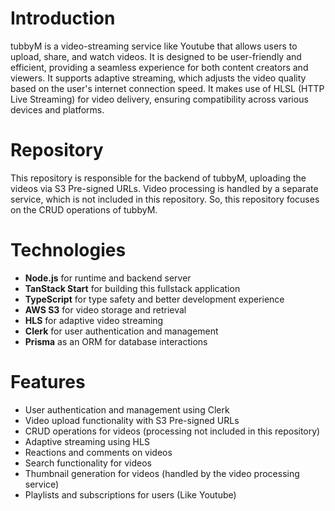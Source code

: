 # Introduction

tubbyM is a video-streaming service like Youtube that allows users to upload, share, and watch videos.
It is designed to be user-friendly and efficient, providing a seamless experience for both content creators and viewers.
It supports adaptive streaming, which adjusts the video quality based on the user's internet connection speed. It makes use of HLSL (HTTP Live Streaming) for video delivery, ensuring compatibility across various devices and platforms.

# Repository

This repository is responsible for the backend of tubbyM, uploading the videos via S3 Pre-signed URLs.
Video processing is handled by a separate service, which is not included in this repository.
So, this repository focuses on the CRUD operations of tubbyM.

# Technologies

- **Node.js** for runtime and backend server
- **TanStack Start** for building this fullstack application
- **TypeScript** for type safety and better development experience
- **AWS S3** for video storage and retrieval
- **HLS** for adaptive video streaming
- **Clerk** for user authentication and management
- **Prisma** as an ORM for database interactions

# Features

- User authentication and management using Clerk
- Video upload functionality with S3 Pre-signed URLs
- CRUD operations for videos (processing not included in this repository)
- Adaptive streaming using HLS
- Reactions and comments on videos
- Search functionality for videos
- Thumbnail generation for videos (handled by the video processing service)
- Playlists and subscriptions for users (Like Youtube)
